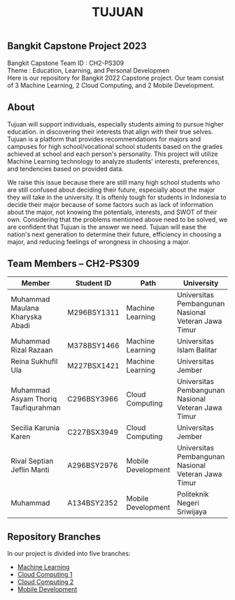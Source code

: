 <h1 align="center">TUJUAN</h1>
<p align="center">
  <img src=""/>
</p> 

## Bangkit Capstone Project 2023

Bangkit Capstone Team ID : CH2-PS309 <br>
Theme : Education, Learning, and Personal Developmen <br>
Here is our repository for Bangkit 2022 Capstone project. Our team consist of 3 Machine Learning, 2 Cloud Computing, and 2 Mobile Development.

## About
Tujuan will support individuals, especially students aiming to pursue higher education. in discovering their interests that align with their true selves. Tujuan is a platform that provides recommendations for majors and campuses for high school/vocational school students based on the grades achieved at school and each person's personality. This project will utilize Machine Learning technology to analyze students' interests, preferences, and tendencies based on provided data. 

We raise this issue because there are still many high school students who are still confused about deciding their future, especially about the major they will take in the university. It is oftenly tough for students in Indonesia to decide their major because of some factors such as lack of information about the major, not knowing the potentials, interests, and SWOT of their own. Considering that the problems mentioned above need to be solved, we are confident that Tujuan is the answer we need. Tujuan will ease the nation's next generation to determine their future, efficiency in choosing a major, and reducing feelings of wrongness in choosing a major.

## Team Members – CH2-PS309
| Member    | Student ID    | Path    | University    |
|------------|------------|------------|------------|
| Muhammad Maulana Kharyska Abadi    | M296BSY1311      | Machine Learning     | Universitas Pembangunan Nasional Veteran Jawa Timur     |
| Muhammad Rizal Razaan    | M378BSY1466     | Machine Learning     | Universitas Islam Balitar     |
| Reina Sukhufil Ula    | M227BSX1421     | Machine Learning     | Universitas Jember     |
| Muhammad Asyam Thoriq Taufiqurahman    | C296BSY3966    | Cloud Computing    | Universitas Pembangunan Nasional Veteran Jawa Timur    |
| Secilia Karunia Karen    | C227BSX3949    | Cloud Computing    | Universitas Jember    |
| Rival Septian Jeflin Manti    | A296BSY2976    | Mobile Development    | Universitas Pembangunan Nasional Veteran Jawa Timur    |
| Muhammad    | A134BSY2352    | Mobile Development    | Politeknik Negeri Sriwijaya    |

## Repository Branches

In our project is divided into five branches:
  - [Machine Learning](https://github.com/taufiqurahman21/TUJUAN-CH2-PS309/tree/Machine-Learning)
  - [Cloud Computing 1](https://github.com/taufiqurahman21/TUJUAN-CH2-PS309/tree/cloud-computing)
  - [Cloud Computing 2](https://github.com/taufiqurahman21/TUJUAN-CH2-PS309/tree/cloud-computing-2)
  - [Mobile Development](https://github.com/taufiqurahman21/TUJUAN-CH2-PS309/tree/Mobile-Development)

